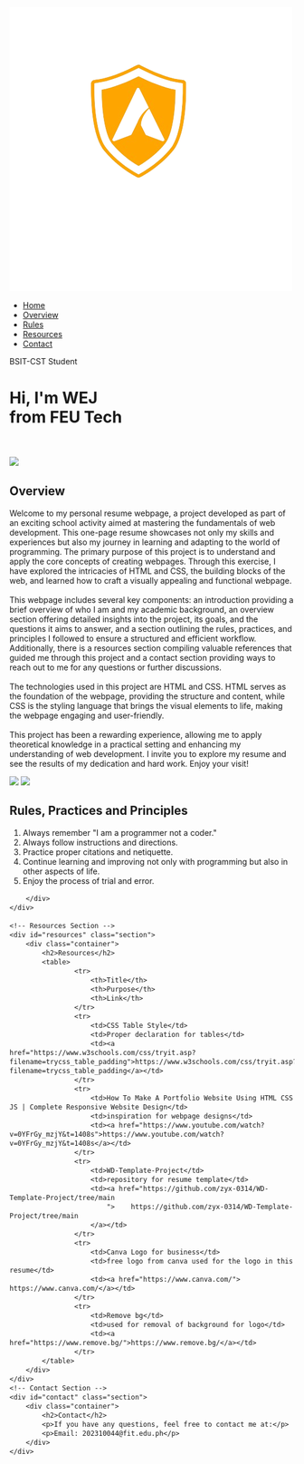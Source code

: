 <!DOCTYPE html>
<html lang="en">
<head>
    <meta charset="UTF-8">
    <meta name="viewport" content="width=device-width, initial-scale=1.0">
    <title>Armamento's Personal Resume</title>
    <link rel="stylesheet" href="./assets/css/style.css">
</head>
<body>
    <div id="header">
        <div class="container">
            <nav>
                <img src="./assets/img/Logo__1_-removebg-preview.png" class="logo" alt="Security Logo">
                <ul>
                    <li><a href="#Home">Home</a></li>
                    <li><a href="#overview">Overview</a></li>
                    <li><a href="#rules">Rules</a></li>
                    <li><a href="#resources">Resources</a></li>
                    <li><a href="#contact">Contact</a></li>
                </ul>
            </nav>
            <div class="header-text">
                <p>BSIT-CST Student</p>
                <h1>Hi, I'm <span>WEJ</span> <br> from FEU Tech </h1>
            </div>
            <br/>
            <br/>
        </div>
    </div>
    <div id="counter">
        <img src="https://visit-counter.vercel.app/counter.png?page=Armamentum/WD-Resume-Armamento">
    </div>
    <!-- Overview Section -->
    <div id="overview" class="section">
        <div class="container">
            <h2>Overview</h2>
            <p>Welcome to my personal resume webpage, a project developed as part of an exciting
                school activity aimed at mastering the fundamentals of web development. 
                This one-page resume showcases not only my skills and experiences but also my journey
                 in learning and adapting to the world of programming. The primary purpose of this project
                 is to understand and apply the core concepts of creating webpages. Through this exercise, 
                 I have explored the intricacies of HTML and CSS, the building blocks of the web,
                and learned how to craft a visually appealing and functional webpage.
                <br><br>This webpage includes several key components: an introduction providing a brief
                overview of who I am and my academic background, an overview section offering detailed
                insights into the project, its goals, and the questions it aims to answer, and a section
                outlining the rules, practices, and principles I followed to ensure a structured and
                efficient workflow. Additionally, there is a resources section compiling valuable
                references that guided me through this project and a contact section providing
                ways to reach out to me for any questions or further discussions.<br><br>
                The technologies used in this project are HTML and CSS. HTML serves as the 
                foundation of the webpage, providing the structure and content, while 
                CSS is the styling language that brings the visual elements to life, making the webpage engaging and user-friendly.
                <br><br>This project has been a rewarding experience, allowing me to apply theoretical 
                knowledge in a practical setting and enhancing my understanding of web development. 
                I invite you to explore my resume and see the results of my dedication and hard work. Enjoy your visit!</p>
            </ul>
        </div>
    </div>
    <div id="badges">
        <img src="https://img.shields.io/badge/HTML-E34F26?style=for-the-badge&logo=html5&logoColor=white">
        <img src="https://img.shields.io/badge/CSS-1572B6?style=for-the-badge&logo=css3&logoColor=white">
    </div>
    <!-- Rules Section -->
    <div id="rules" class="section">
        <div class="container">
            <h2>Rules, Practices and Principles</h2>
            <ol>
                <li>Always remember "I am a programmer not a coder."</li>
                <li>Always follow instructions and directions.</li>
                <li>Practice proper citations and netiquette.</li>
                <li>Continue learning and improving not only with programming but also in other aspects of life.</li>
                <li>Enjoy the process of trial and error.</li>
            </ol>

        </div>
    </div>
    
    <!-- Resources Section -->
    <div id="resources" class="section">
        <div class="container">
            <h2>Resources</h2>
            <table>
                    <tr>
                        <th>Title</th>
                        <th>Purpose</th>
                        <th>Link</th>
                    </tr>
                    <tr>
                        <td>CSS Table Style</td>
                        <td>Proper declaration for tables</td>
                        <td><a href="https://www.w3schools.com/css/tryit.asp?filename=trycss_table_padding">https://www.w3schools.com/css/tryit.asp?filename=trycss_table_padding</a></td>
                    </tr>
                    <tr>
                        <td>How To Make A Portfolio Website Using HTML CSS JS | Complete Responsive Website Design</td>
                        <td>inspiration for webpage designs</td>
                        <td><a href="https://www.youtube.com/watch?v=0YFrGy_mzjY&t=1408s">https://www.youtube.com/watch?v=0YFrGy_mzjY&t=1408s</a></td>
                    </tr>
                    <tr>
                        <td>WD-Template-Project</td>
                        <td>repository for resume template</td>
                        <td><a href="https://github.com/zyx-0314/WD-Template-Project/tree/main
                            ">    https://github.com/zyx-0314/WD-Template-Project/tree/main
                        </a></td>
                    </tr>
                    <tr>
                        <td>Canva Logo for business</td>
                        <td>free logo from canva used for the logo in this resume</td>
                        <td><a href="https://www.canva.com/">  https://www.canva.com/</a></td>
                    </tr>
                    <tr>
                        <td>Remove bg</td>
                        <td>used for removal of background for logo</td>
                        <td><a href="https://www.remove.bg/">https://www.remove.bg/</a></td>
                    </tr>
            </table>
        </div>
    </div>
    <!-- Contact Section -->
    <div id="contact" class="section">
        <div class="container">
            <h2>Contact</h2>
            <p>If you have any questions, feel free to contact me at:</p>
            <p>Email: 202310044@fit.edu.ph</p>
        </div>
    </div>
</body>
</html>
